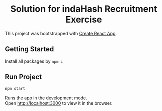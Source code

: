 <h1 align="center">
  Solution for indaHash Recruitment Exercise
</h1>

This project was bootstrapped with [Create React App](https://github.com/facebook/create-react-app).

## Getting Started
Install all packages by
`npm i`

## Run Project
`npm start`

Runs the app in the development mode.<br />
Open [http://localhost:3000](http://localhost:3000) to view it in the browser.
